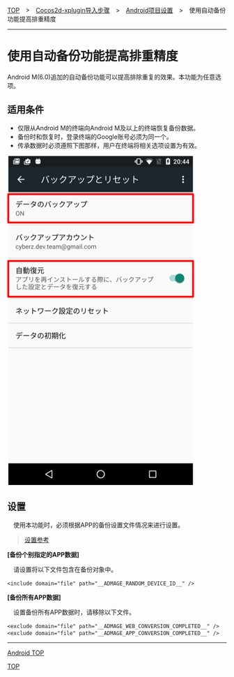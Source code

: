 [TOP](../../../../README.md)　>　[Cocos2d-xplugin导入步骤](../../README.md)　>　[Android项目设置](../README.md)　>　使用自动备份功能提高排重精度

---

# 使用自动备份功能提高排重精度

Android M(6.0)追加的自动备份功能可以提高排除重复的效果。本功能为任意选项。

## 适用条件

* 仅限从Android M的终端向Android M及以上的终端恢复备份数据。
* 备份时和恢复时，登录终端的Google账号必须为同一个。
* 传承数据时必须遵照下图那样，用户在终端将相关选项设置为有效。

![设置界面](./img01.png)

## 设置

　使用本功能时，必须根据APP的备份设置文件情况来进行设置。

> [设置参考](https://developer.android.com/training/backup/autosyncapi.html)

**[备份个别指定的APP数据]**

　请设置将以下文件包含在备份对象中。

```
<include domain="file" path="__ADMAGE_RANDOM_DEVICE_ID__" />
```

**[备份所有APP数据]**

　设置备份所有APP数据时，请移除以下文件。

```
<exclude domain="file" path="__ADMAGE_WEB_CONVERSION_COMPLETED__" />
<exclude domain="file" path="__ADMAGE_APP_CONVERSION_COMPLETED__" />
```

---
[Android TOP](../README.md)

[TOP](../../../../README.md)
